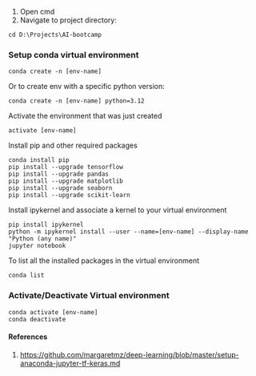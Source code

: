 1. Open cmd
2. Navigate to project directory:
```
cd D:\Projects\AI-bootcamp
```

### Setup conda virtual environment

```
conda create -n [env-name]
```
Or to create env with a specific python version:
```
conda create -n [env-name] python=3.12
```
Activate the environment that was just created
```
activate [env-name]
```

Install pip and other required packages
```
conda install pip 
pip install --upgrade tensorflow
pip install --upgrade pandas
pip install --upgrade matplotlib
pip install --upgrade seaborn
pip install --upgrade scikit-learn
```

Install ipykernel and associate a kernel to your virtual environment
```
pip install ipykernel
python -m ipykernel install --user --name=[env-name] --display-name "Python (any name)"
jupyter notebook 
```
To list all the installed packages in the virtual environment
```
conda list
```

### Activate/Deactivate Virtual environment
```
conda activate [env-name]
conda deactivate
```

#### References
1. https://github.com/margaretmz/deep-learning/blob/master/setup-anaconda-jupyter-tf-keras.md
   
